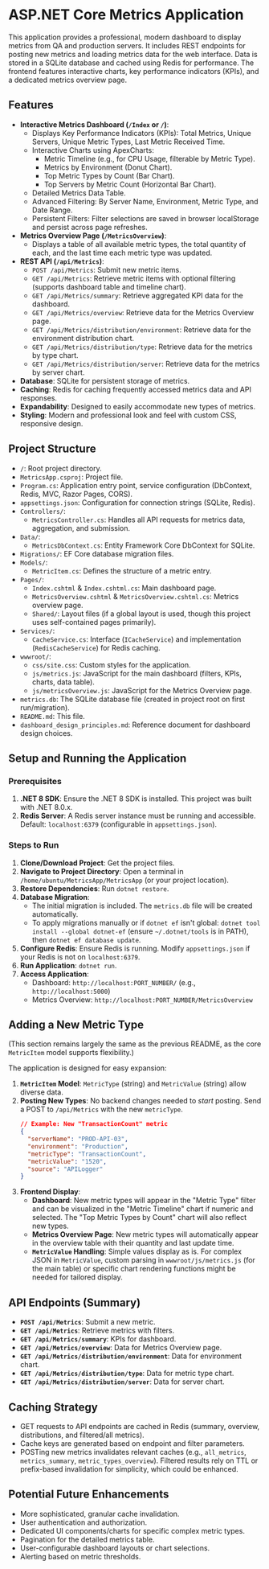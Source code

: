# ASP.NET Core Metrics Application

This application provides a professional, modern dashboard to display metrics from QA and production servers. It includes REST endpoints for posting new metrics and loading metrics data for the web interface. Data is stored in a SQLite database and cached using Redis for performance. The frontend features interactive charts, key performance indicators (KPIs), and a dedicated metrics overview page.

## Features

-   **Interactive Metrics Dashboard (`/Index` or `/`)**:
    -   Displays Key Performance Indicators (KPIs): Total Metrics, Unique Servers, Unique Metric Types, Last Metric Received Time.
    -   Interactive Charts using ApexCharts:
        -   Metric Timeline (e.g., for CPU Usage, filterable by Metric Type).
        -   Metrics by Environment (Donut Chart).
        -   Top Metric Types by Count (Bar Chart).
        -   Top Servers by Metric Count (Horizontal Bar Chart).
    -   Detailed Metrics Data Table.
    -   Advanced Filtering: By Server Name, Environment, Metric Type, and Date Range.
    -   Persistent Filters: Filter selections are saved in browser localStorage and persist across page refreshes.
-   **Metrics Overview Page (`/MetricsOverview`)**:
    -   Displays a table of all available metric types, the total quantity of each, and the last time each metric type was updated.
-   **REST API (`/api/Metrics`)**:
    -   `POST /api/Metrics`: Submit new metric items.
    -   `GET /api/Metrics`: Retrieve metric items with optional filtering (supports dashboard table and timeline chart).
    -   `GET /api/Metrics/summary`: Retrieve aggregated KPI data for the dashboard.
    -   `GET /api/Metrics/overview`: Retrieve data for the Metrics Overview page.
    -   `GET /api/Metrics/distribution/environment`: Retrieve data for the environment distribution chart.
    -   `GET /api/Metrics/distribution/type`: Retrieve data for the metrics by type chart.
    -   `GET /api/Metrics/distribution/server`: Retrieve data for the metrics by server chart.
-   **Database**: SQLite for persistent storage of metrics.
-   **Caching**: Redis for caching frequently accessed metrics data and API responses.
-   **Expandability**: Designed to easily accommodate new types of metrics.
-   **Styling**: Modern and professional look and feel with custom CSS, responsive design.

## Project Structure

-   `/`: Root project directory.
-   `MetricsApp.csproj`: Project file.
-   `Program.cs`: Application entry point, service configuration (DbContext, Redis, MVC, Razor Pages, CORS).
-   `appsettings.json`: Configuration for connection strings (SQLite, Redis).
-   `Controllers/`:
    -   `MetricsController.cs`: Handles all API requests for metrics data, aggregation, and submission.
-   `Data/`:
    -   `MetricsDbContext.cs`: Entity Framework Core DbContext for SQLite.
-   `Migrations/`: EF Core database migration files.
-   `Models/`:
    -   `MetricItem.cs`: Defines the structure of a metric entry.
-   `Pages/`:
    -   `Index.cshtml` & `Index.cshtml.cs`: Main dashboard page.
    -   `MetricsOverview.cshtml` & `MetricsOverview.cshtml.cs`: Metrics overview page.
    -   `Shared/`: Layout files (if a global layout is used, though this project uses self-contained pages primarily).
-   `Services/`:
    -   `CacheService.cs`: Interface (`ICacheService`) and implementation (`RedisCacheService`) for Redis caching.
-   `wwwroot/`:
    -   `css/site.css`: Custom styles for the application.
    -   `js/metrics.js`: JavaScript for the main dashboard (filters, KPIs, charts, data table).
    -   `js/metricsOverview.js`: JavaScript for the Metrics Overview page.
-   `metrics.db`: The SQLite database file (created in project root on first run/migration).
-   `README.md`: This file.
-   `dashboard_design_principles.md`: Reference document for dashboard design choices.

## Setup and Running the Application

### Prerequisites

1.  **.NET 8 SDK**: Ensure the .NET 8 SDK is installed. This project was built with .NET 8.0.x.
2.  **Redis Server**: A Redis server instance must be running and accessible. Default: `localhost:6379` (configurable in `appsettings.json`).

### Steps to Run

1.  **Clone/Download Project**: Get the project files.
2.  **Navigate to Project Directory**: Open a terminal in `/home/ubuntu/MetricsApp/MetricsApp` (or your project location).
3.  **Restore Dependencies**: Run `dotnet restore`.
4.  **Database Migration**:
    -   The initial migration is included. The `metrics.db` file will be created automatically.
    -   To apply migrations manually or if `dotnet ef` isn't global: `dotnet tool install --global dotnet-ef` (ensure `~/.dotnet/tools` is in PATH), then `dotnet ef database update`.
5.  **Configure Redis**: Ensure Redis is running. Modify `appsettings.json` if your Redis is not on `localhost:6379`.
6.  **Run Application**: `dotnet run`.
7.  **Access Application**:
    -   Dashboard: `http://localhost:PORT_NUMBER/` (e.g., `http://localhost:5000`)
    -   Metrics Overview: `http://localhost:PORT_NUMBER/MetricsOverview`

## Adding a New Metric Type

(This section remains largely the same as the previous README, as the core `MetricItem` model supports flexibility.)

The application is designed for easy expansion:

1.  **`MetricItem` Model**: `MetricType` (string) and `MetricValue` (string) allow diverse data.
2.  **Posting New Types**: No backend changes needed to *start* posting. Send a POST to `/api/Metrics` with the new `metricType`.
    ```json
    // Example: New "TransactionCount" metric
    {
      "serverName": "PROD-API-03",
      "environment": "Production",
      "metricType": "TransactionCount",
      "metricValue": "1520",
      "source": "APILogger"
    }
    ```
3.  **Frontend Display**:
    -   **Dashboard**: New metric types will appear in the "Metric Type" filter and can be visualized in the "Metric Timeline" chart if numeric and selected. The "Top Metric Types by Count" chart will also reflect new types.
    -   **Metrics Overview Page**: New metric types will automatically appear in the overview table with their quantity and last update time.
    -   **`MetricValue` Handling**: Simple values display as is. For complex JSON in `MetricValue`, custom parsing in `wwwroot/js/metrics.js` (for the main table) or specific chart rendering functions might be needed for tailored display.

## API Endpoints (Summary)

-   **`POST /api/Metrics`**: Submit a new metric.
-   **`GET /api/Metrics`**: Retrieve metrics with filters.
-   **`GET /api/Metrics/summary`**: KPIs for dashboard.
-   **`GET /api/Metrics/overview`**: Data for Metrics Overview page.
-   **`GET /api/Metrics/distribution/environment`**: Data for environment chart.
-   **`GET /api/Metrics/distribution/type`**: Data for metric type chart.
-   **`GET /api/Metrics/distribution/server`**: Data for server chart.

## Caching Strategy

-   GET requests to API endpoints are cached in Redis (summary, overview, distributions, and filtered/all metrics).
-   Cache keys are generated based on endpoint and filter parameters.
-   POSTing new metrics invalidates relevant caches (e.g., `all_metrics`, `metrics_summary`, `metric_types_overview`). Filtered results rely on TTL or prefix-based invalidation for simplicity, which could be enhanced.

## Potential Future Enhancements

-   More sophisticated, granular cache invalidation.
-   User authentication and authorization.
-   Dedicated UI components/charts for specific complex metric types.
-   Pagination for the detailed metrics table.
-   User-configurable dashboard layouts or chart selections.
-   Alerting based on metric thresholds.
